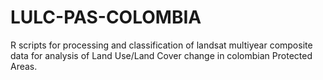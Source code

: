 # LULC-PAS-COLOMBIA
R scripts for processing and classification of landsat multiyear composite data for analysis of Land Use/Land Cover change in colombian Protected Areas.
